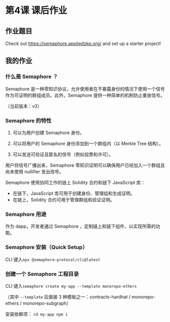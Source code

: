 # 第4课 课后作业

## 作业题目
Check out https://semaphore.appliedzkp.org/ and set up a starter project!

## 我的作业
### 什么是 Semaphore ？
Semaphore 是一种零知识协议，允许使用者在不暴露身份的情况下使用一个信号作为可证明的群组成员。此外，Semaphore 提供一种简单的机制防止重放信号。

（当前版本：v3）

### Semaphore 的特性
1. 可以为用户创建 Semaphore 身份。
   
1. 可以将用户的 Semaphore 身份添加到一个群组内（以 Merkle Tree 结构）。
   
1. 可以发送可验证且匿名的信号（例如投票和许可）。

用户将信号广播出来，Semaphore 零知识证明可以确保用户已经加入一个群组且尚未使用 nullifier 发出信号。


Semaphore 使用协同工作的链上 Solidity 合约和链下 JavaScript 库：

- 在链下，JavaScript 库可用于创建身份、管理组和生成证明。
- 在链上，Solidity 合约可用于管理群组和验证证明。

### Semaphore 用途
作为 dapp，开发者通过 Semaphore ，定制链上和链下组件，以实现所需的功能。

### Semaphore 安装（Quick Setup）
CLI 键入`npx @semaphore-protocol/cli@latest`

### 创建一个 Semaphore 工程目录
CLI 键入`semaphore create my-app --template monorepo-ethers`

（其中 `--template` 后面接 3 种模板之一：contracts-hardhat / monorepo-ethers / monorepo-subgraph）

安装依赖项：
`cd my-app
npm i`
